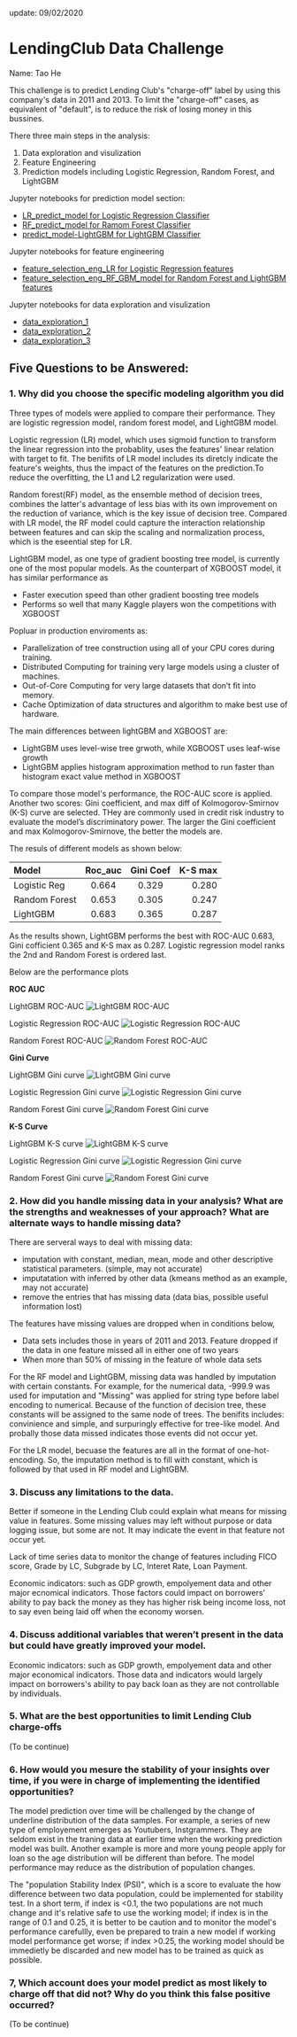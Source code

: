 update: 09/02/2020

# LendingClub Data Challenge
Name: Tao He

This challenge is to predict Lending Club's "charge-off" label by using this company's data in 2011 and 2013. To limit the "charge-off" cases, as equivalent of "default", is to reduce the risk of losing money in this bussines. 

There three main steps in the analysis:
1. Data exploration and visulization
2. Feature Engineering 
3. Prediction models including Logistic Regression, Random Forest, and LightGBM


Jupyter notebooks for prediction model section:
- [LR_predict_model for Logistic Regression Classifier](LR_predict_model.ipynb)
- [RF_predict_model for Ramom Forest Classifier](RF_predict_model.ipynb)
- [predict_model-LightGBM for LightGBM Classifier](predict_model-LightGBM.ipynb)

Jupyter notebooks for feature engineering
- [feature_selection_eng_LR for Logistic Regression features](feature_selection_eng_LR.ipynb)
- [feature_selection_eng_RF_GBM_model for Random Forest and LightGBM features](feature_selection_eng_RF_GBM_model.ipynb)

Jupyter notebooks for data exploration and visulization
- [data_exploration_1](data_exploration_1.ipynb)
- [data_exploration_2](data_exploration_2.ipynb)
- [data_exploration_3](data_exploration_3.ipynb)


## Five Questions to be Answered:
### 1. Why did you choose the specific modeling algorithm you did
Three types of models were applied to compare their performance. They are logistic regression model, random forest model, and LightGBM model.

Logistic regression (LR) model, which uses sigmoid function to transform the linear regression into the probablity, uses the features' linear relation with target to fit. The benifits of LR model includes its diretcly indicate the feature's weights, thus the impact of the features on the prediction.To reduce the overfitting, the L1 and L2 regularization were used. 

Random forest(RF) model, as the ensemble method of decision trees, combines the latter's advantage of less bias with its own improvement on the reduction of variance, which is the key issue of decision tree. Compared with LR model, the RF model could capture the interaction relationship between features and can skip the scaling and normalization process, which is the eseential step for LR. 

LightGBM model, as one type of  gradient boosting tree model, is currently one of the most popular models. As the counterpart of XGBOOST model, it has similar performance as
- Faster execution speed than other gradient boosting tree models
- Performs so well that many Kaggle players won the competitions with XGBOOST

Popluar in production enviroments as: 
- Parallelization of tree construction using all of your CPU cores during training.
- Distributed Computing for training very large models using a cluster of machines.
- Out-of-Core Computing for very large datasets that don’t fit into memory.
- Cache Optimization of data structures and algorithm to make best use of hardware.

The main differences between lightGBM and XGBOOST are:
- LightGBM uses level-wise tree grwoth, while XGBOOST uses leaf-wise growth
- LightGBM applies histogram approximation method to run faster than histogram exact value method in XGBOOST


To compare those model's performance, the ROC-AUC score is applied. Another two scores: Gini coefficient, and max diff of Kolmogorov-Smirnov (K-S) curve are selected. THey are commonly used in credit risk industry to evaluate the model’s discriminatory power. The larger the Gini coefficient and max Kolmogorov-Smirnove, the better the models are.

The resuls of different models as shown below:


| Model         |    Roc_auc  | Gini Coef     | K-S max |
| :---          |    :----:   |         :---: |   ---:  |
| Logistic Reg  |     0.664   |    0.329      |  0.280  |
| Random Forest |     0.653   |    0.305      |  0.247  |
| LightGBM      |     0.683   |    0.365      |  0.287  |


As the results shown, LightGBM performs the best with ROC-AUC 0.683, Gini cofficient 0.365 and K-S max as 0.287. Logistic regression model ranks the 2nd and Random Forest is ordered last.

Below are the performance plots

__ROC AUC__

LightGBM ROC-AUC 
![LightGBM ROC-AUC ](./figs/gbm_roc_auc.PNG)

Logistic Regression ROC-AUC
![Logistic Regression ROC-AUC ](./figs/logit_reg_roc_auc.PNG)

Random Forest ROC-AUC
![Random Forest ROC-AUC ](./figs/rf_roc_auc.PNG)

__Gini Curve__

LightGBM Gini curve
![LightGBM Gini curve ](./figs/gbm_gini.PNG)

Logistic Regression Gini curve
![Logistic Regression Gini curve ](./figs/logit_reg_gini.PNG)

Random Forest Gini curve 
![Random Forest Gini curve ](./figs/rf_gini.PNG)

__K-S Curve__

LightGBM K-S curve
![LightGBM K-S curve ](./figs/gbm_ks.PNG)

Logistic Regression Gini curve
![Logistic Regression Gini curve ](./figs/logit_reg_ks.PNG)

Random Forest Gini curve
![Random Forest Gini curve ](./figs/rf_ks.PNG)


### 2. How did you handle missing data in your analysis? What are the strengths and weaknesses of your approach? What are alternate ways to handle missing data?
There are serveral ways to deal with missing data:
- imputation with constant, median, mean, mode and other descriptive statistical parameters. (simple, may not accurate)
- imputatation with inferred by other data (kmeans method as an example, may not accurate)
- remove the entries that has missing data (data bias, possible useful information lost) 

The features have missing values are dropped when in conditions below, 

- Data sets includes those in years of 2011 and 2013. Feature dropped if the data in one feature missed all in either one of two years
- When more than 50% of missing in the feature of whole data sets


For the RF model and LightGBM, missing data was handled by imputation with certain constants. For example, for the numerical data, -999.9 was used for imputation and "Missing" was applied for string type before label encoding to numerical. Because of the function of decision tree, these constants will be assigned to the same node of trees. The benifits includes: convinience and simple, and surpuringly effective for tree-like model. And probally those data missed indicates those events did not occur yet.


For the LR model, becuase the features are all in the format of one-hot-encoding. So, the imputation method is to fill with constant, which is followed by that used in RF model and LightGBM.


### 3. Discuss any limitations to the data.

Better if someone in the Lending Club could explain what means for missing value in features. Some missing values may left without purpose or data logging issue, but some are not. It may indicate the event in that feature not occur yet.

Lack of time series data to monitor the change of features including FICO score, Grade by LC, Subgrade by LC, Interet Rate, Loan Payment.

Economic indicators: such as GDP growth, empolyement data and other major ecnomical indicators. Those factors could impact on borrowers' ability to pay back the money as they has higher risk being income loss, not to say even being laid off when the economy worsen.  

### 4. Discuss additional variables that weren’t present in the data but could have greatly improved your model.
Economic indicators: such as GDP growth, empolyement data and other major economical indicators. Those data and indicators would largely impact on borrowers's ability to pay back loan as they are not controllable by individuals.

### 5. What are the best opportunities to limit Lending Club charge-offs
(To be continue)

### 6. How would you mesure the stability of your insights over time, if you were in charge of implementing the identified opportunities?
The model prediction over time will be challenged by the change of underline distribution of the data samples. For example, a series of new type of employement emerges as Youtubers, Instgrammers. They are seldom exist in the traning data at earlier time when the working prediction model was built. Another example is more and more young people apply for loan so the age distribution will be different than before. The model performance may reduce as the distribution of population changes.

The "population Stability Index (PSI)", which is a score to evaluate the how difference between two data population, could be implemented for stability test. In a short term, if index is <0.1, the two populations are not much change and it's relative safe to use the working model; if index is in the range of 0.1 and 0.25, it is better to be caution and to monitor the model's performance carefullly, even be prepared to train a new model if working model performance get worse; if index >0.25, the working model should be immedietly be discarded and new model has to be trained as quick as possible.


### 7, Which account does your model predict as most likely to charge off that did not? Why do you think this false positive occurred?
(To be continue)
